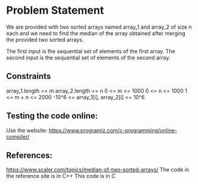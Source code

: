 # Problem Statement
We are provided with two sorted arrays named array_1 and array_2 of size n each and we need to find the median of the array obtained after merging the provided two sorted arrays.

The first input is the sequential set of elements of the first array.
The second input is the sequential set of elements of the second array.
## Constraints
array_1.length == m
array_2.length == n
0 <= m <= 1000
0 <= n <= 1000
1 <= m + n <= 2000
-10^6 <= array_1[i], array_2[i] <= 10^6


## Testing the code online:
Use the website:
https://www.programiz.com/c-programming/online-compiler/

## References:
https://www.scaler.com/topics/median-of-two-sorted-arrays/
The code in the reference site is in C++
This code is in C